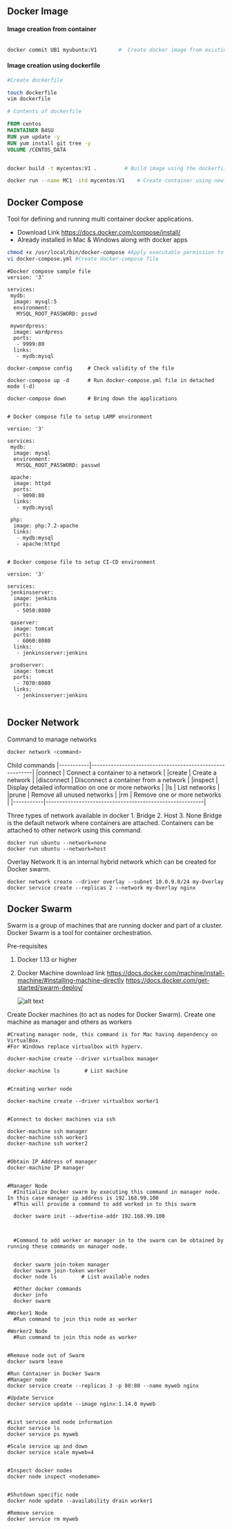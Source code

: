 



## Docker Image

#### Image creation from container

```sh

docker commit UB1 myubuntu:V1       #  Create docker image from existing container 'UB1'

```


#### Image creation using dockerfile

```sh
#Create dockerfile

touch dockerfile
vim dockerfile

```

```dockerfile
# Contents of dockerfile

FROM centos
MAINTAINER B4SU
RUN yum update -y
RUN yum install git tree -y
VOLUME /CENTOS_DATA

```

```sh

docker build -t mycentos:V1 .         # Build image using the dockerfile

```

```sh
docker run --name MC1 -itd mycentos:V1    # Create container using newly created image - mycentos:V1
```


## Docker Compose
Tool for defining and running multi container docker applications.
- Download Link https://docs.docker.com/compose/install/
- Already installed in Mac & Windows along with docker apps


```sh
chmod +x /usr/local/bin/docker-compose #Apply executable permission to the binary
vi docker-compose.yml #Create docker-compose file

```

```docker-compose
#Docker compose sample file
version: '3'

services:
 mydb:
  image: mysql:5
  environment:
   MYSQL_ROOT_PASSWORD: psswd

 mywordpress:
  image: wordpress
  ports:
   - 9999:80
  links:
   - mydb:mysql

```

```docker-compose
docker-compose config     # Check validity of the file

docker-compose up -d      # Run docker-compose.yml file in detached mode (-d)

docker-compose down       # Bring down the applications

```

```docker-compose

# Docker compose file to setup LAMP environment

version: '3'

services:
 mydb:
  image: mysql
  environment:
   MYSQL_ROOT_PASSWORD: passwd

 apache:
  image: httpd
  ports:
   - 9090:80
  links:
   - mydb:mysql

 php:
  image: php:7.2-apache
  links:
   - mydb:mysql
   - apache:httpd


# Docker compose file to setup CI-CD environment

version: '3'

services:
 jenkinsserver:
  image: jenkins
  ports:
   - 5050:8080

 qaserver:
  image: tomcat
  ports:
   - 6060:8080
  links:
   - jenkinsserver:jenkins

 prodserver:
  image: tomcat
  ports:
   - 7070:8080
  links:
   - jenkinsserver:jenkins


```


## Docker Network

Command to manage networks
```sh
docker network <command>
```
Child commands
|-----------|---------------------------------------------------------|
|connect    | Connect a container to a network                        |
|create     | Create a network                                        |
|disconnect | Disconnect a container from a network                   |
|inspect    | Display detailed information on one or more networks    |
|ls         | List networks                                           |
|prune      | Remove all unused networks                              |
|rm         | Remove one or more networks                             |
|-----------|---------------------------------------------------------|

  Three types of network available in docker
    1. Bridge
    2. Host
    3. None
  Bridge is the default network where containers are attached. Containers can be attached to other network using this command.
  ```
  docker run ubuntu --network=none
  docker run ubuntu --network=host
  ```

Overlay Network
  It is an internal hybrid network which can be created for Docker swarm.
  ```
  docker network create --driver overlay --subnet 10.0.9.0/24 my-Overlay
  docker service create --replicas 2 --network my-Overlay nginx
  ```


## Docker Swarm
Swarm is a group of machines that are running docker and part of a cluster. Docker Swarm is a tool for container orchestration.

Pre-requisites
1. Docker 1.13 or higher
2. Docker Machine download link
    https://docs.docker.com/machine/install-machine/#installing-machine-directly
    https://docs.docker.com/get-started/swarm-deploy/


    ![alt text][logo]

    [logo]: https://docs.docker.com/engine/swarm/images/services-diagram.png "Logo Title Text 2"


Create Docker machines (to act as nodes for Docker Swarm). Create one machine as manager and others as workers

```docker
#Creating manager node, this command is for Mac having dependency on VirtualBox.
#For Windows replace virtualbox with hyperv.

docker-machine create --driver virtualbox manager

docker-machine ls        # List machine


#Creating worker node

docker-machine create --driver virtualbox worker1


#Connect to docker machines via ssh

docker-machine ssh manager
docker-machine ssh worker1
docker-machine ssh worker2


#Obtain IP Address of manager
docker-machine IP manager


#Manager Node
  #Initialize Docker swarm by executing this command in manager node. In this case manager ip address is 192.168.99.100
  #This will provide a command to add worked in to this swarm

  docker swarm init --advertise-addr 192.168.99.100



  #Command to add worker or manager in to the swarm can be obtained by running these commands on manager node.


  docker swarm join-token manager
  docker swarm join-token worker
  docker node ls        # List available nodes

  #Other docker commands
  docker info
  docker swarm

#Worker1 Node
  #Run command to join this node as worker

#Worker2 Node
  #Run command to join this node as worker


#Remove node out of Swarm
docker swarm leave

```  

```docker
#Run Container in Docker Swarm
#Manager node
docker service create --replicas 3 -p 80:80 --name myweb nginx

#Update Service
docker service update --image nginx:1.14.0 myweb


#List service and node information
docker service ls
docker service ps myweb

#Scale service up and down
docker service scale myweb=4


#Inspect docker nodes
docker node inspect <nodename>


#Shutdown specific node
docker node update --availability drain worker1

#Remove service
docker service rm myweb





```
